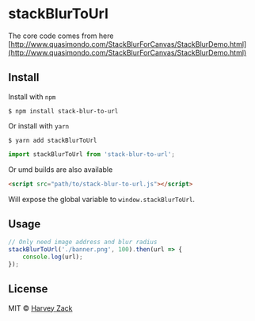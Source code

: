 # stackBlurToUrl

The core code comes from here
[http://www.quasimondo.com/StackBlurForCanvas/StackBlurDemo.html](http://www.quasimondo.com/StackBlurForCanvas/StackBlurDemo.html)

## Install

Install with `npm`

```
$ npm install stack-blur-to-url
```

Or install with `yarn`

```
$ yarn add stackBlurToUrl
```

```js
import stackBlurToUrl from 'stack-blur-to-url';
```

Or umd builds are also available

```html
<script src="path/to/stack-blur-to-url.js"></script>
```

Will expose the global variable to `window.stackBlurToUrl`.

## Usage

```js
// Only need image address and blur radius
stackBlurToUrl('./banner.png', 100).then(url => {
    console.log(url);
});
```

## License

MIT © [Harvey Zack](https://www.zhw-island.com/)
